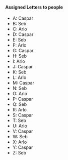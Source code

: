 #### Assigned Letters to people

* A: Caspar
* B: Seb
* C: Arlo
* D: Caspar
* E: Seb
* F: Arlo
* G: Caspar
* H: Seb
* I: Arlo
* J: Caspar
* K: Seb
* L: Arlo
* M: Caspar
* N: Seb
* O: Arlo
* P: Caspar
* Q: Seb
* R: Arlo
* S: Caspar
* T: Seb
* U: Arlo
* V: Caspar
* W: Seb
* X: Arlo
* Y: Caspar
* Z: Seb
